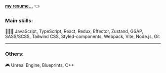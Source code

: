 [**my resume...**](https://github.com/ProUnebit/Resume)  👈

### Main skills:
👨🏼‍💻 JavaScript, TypeScript, React, Redux, Effector, Zustand, GSAP, SASS/SCSS, Tailwind CSS, Styled-components, Webpack, Vite, Node.js, Git

---

### Others:
🎮 Unreal Engine, Blueprints, C++


<!--
**ProUnebit/ProUnebit** is a ✨ _special_ ✨ repository because its `README.md` (this file) appears on your GitHub profile.

Here are some ideas to get you started:

- 🔭 I’m currently working on ...
- 🌱 I’m currently learning ...
- 👯 I’m looking to collaborate on ...
- 🤔 I’m looking for help with ...
- 💬 Ask me about ...
- 📫 How to reach me: ...
- 😄 Pronouns: ...
- ⚡ Fun fact: ...
-->

